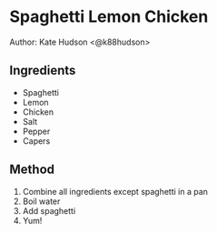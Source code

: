 # Spaghetti Lemon Chicken
Author: Kate Hudson <@k88hudson>

## Ingredients

- Spaghetti
- Lemon
- Chicken
- Salt
- Pepper
- Capers

## Method

1. Combine all ingredients except spaghetti in a pan
2. Boil water
3. Add spaghetti
4. Yum!
